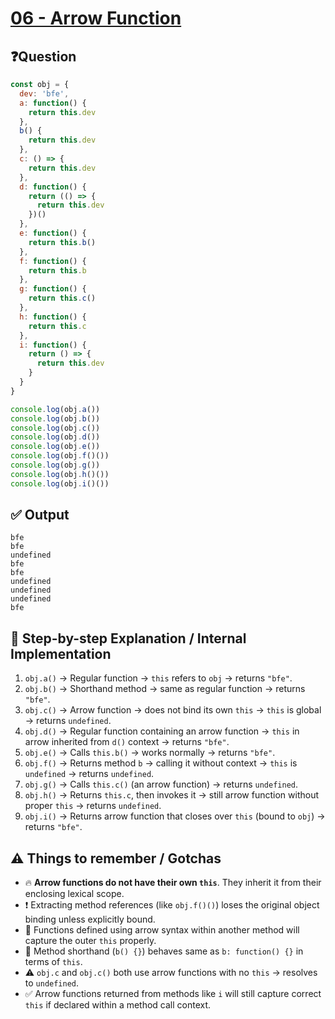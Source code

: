 # [06 - Arrow Function](https://bigfrontend.dev/quiz/6-Arrow-Function)

## ❓Question
```js
const obj = {
  dev: 'bfe',
  a: function() {
    return this.dev
  },
  b() {
    return this.dev
  },
  c: () => {
    return this.dev
  },
  d: function() {
    return (() => {
      return this.dev
    })()
  },
  e: function() {
    return this.b()
  },
  f: function() {
    return this.b
  },
  g: function() {
    return this.c()
  },
  h: function() {
    return this.c
  },
  i: function() {
    return () => {
      return this.dev
    }
  }
}

console.log(obj.a())
console.log(obj.b())
console.log(obj.c())
console.log(obj.d())
console.log(obj.e())
console.log(obj.f()())
console.log(obj.g())
console.log(obj.h()())
console.log(obj.i()())
```

## ✅ Output

```
bfe
bfe
undefined
bfe
bfe
undefined
undefined
undefined
bfe
```

## 🧠 Step-by-step Explanation / Internal Implementation

1. `obj.a()` → Regular function → `this` refers to `obj` → returns `"bfe"`.
2. `obj.b()` → Shorthand method → same as regular function → returns `"bfe"`.
3. `obj.c()` → Arrow function → does not bind its own `this` → `this` is global → returns `undefined`.
4. `obj.d()` → Regular function containing an arrow function → `this` in arrow inherited from `d()` context → returns `"bfe"`.
5. `obj.e()` → Calls `this.b()` → works normally → returns `"bfe"`.
6. `obj.f()` → Returns method `b` → calling it without context → `this` is `undefined` → returns `undefined`.
7. `obj.g()` → Calls `this.c()` (an arrow function) → returns `undefined`.
8. `obj.h()` → Returns `this.c`, then invokes it → still arrow function without proper `this` → returns `undefined`.
9. `obj.i()` → Returns arrow function that closes over `this` (bound to `obj`) → returns `"bfe"`.

## ⚠️ Things to remember / Gotchas

- 🔥 **Arrow functions do not have their own `this`**. They inherit it from their enclosing lexical scope.
- ❗ Extracting method references (like `obj.f()()`) loses the original object binding unless explicitly bound.
- 📌 Functions defined using arrow syntax within another method will capture the outer `this` properly.
- 🧠 Method shorthand (`b() {}`) behaves same as `b: function() {}` in terms of `this`.
- ⚠ `obj.c` and `obj.c()` both use arrow functions with no `this` → resolves to `undefined`.
- ✅ Arrow functions returned from methods like `i` will still capture correct `this` if declared within a method call context.